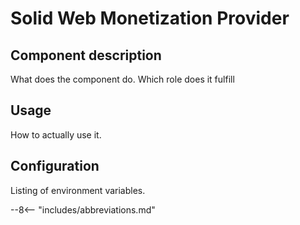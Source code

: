 # Solid Web Monetization Provider

## Component description

What does the component do. Which role does it fulfill

## Usage

How to actually use it. 


## Configuration

Listing of environment variables.

--8<-- "includes/abbreviations.md"